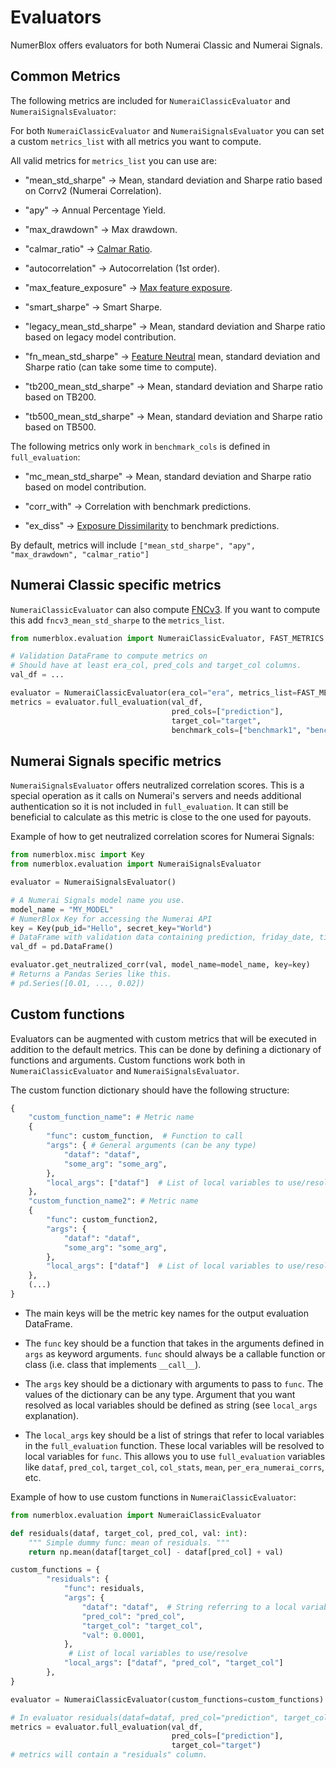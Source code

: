 # Evaluators

NumerBlox offers evaluators for both Numerai Classic and Numerai Signals.

## Common Metrics

The following metrics are included for `NumeraiClassicEvaluator` and `NumeraiSignalsEvaluator`:

For both `NumeraiClassicEvaluator` and `NumeraiSignalsEvaluator` you can set a custom `metrics_list` with all metrics you want to compute.

All valid metrics for `metrics_list` you can use are:

- "mean_std_sharpe" -> Mean, standard deviation and Sharpe ratio based on Corrv2 (Numerai Correlation).

- "apy" -> Annual Percentage Yield.

- "max_drawdown" -> Max drawdown.

- "calmar_ratio" -> [Calmar Ratio](https://www.investopedia.com/terms/c/calmarratio.asp).

- "autocorrelation" -> Autocorrelation (1st order).

- "max_feature_exposure" -> [Max feature exposure](https://forum.numer.ai/t/model-diagnostics-feature-exposure/899).

- "smart_sharpe" -> Smart Sharpe.

- "legacy_mean_std_sharpe" -> Mean, standard deviation and Sharpe ratio based on legacy model contribution.

- "fn_mean_std_sharpe" -> [Feature Neutral](https://docs.numer.ai/tournament/feature-neutral-correlation) mean, standard deviation and Sharpe ratio (can take some time to compute).

- "tb200_mean_std_sharpe" -> Mean, standard deviation and Sharpe ratio based on TB200.

- "tb500_mean_std_sharpe" -> Mean, standard deviation and Sharpe ratio based on TB500.

The following metrics only work in `benchmark_cols` is defined in `full_evaluation`:
- "mc_mean_std_sharpe" -> Mean, standard deviation and Sharpe ratio based on model contribution.

- "corr_with" -> Correlation with benchmark predictions.

- "ex_diss" -> [Exposure Dissimilarity](https://forum.numer.ai/t/true-contribution-details/5128/4) to benchmark predictions.

By default, metrics will include `["mean_std_sharpe", "apy", "max_drawdown", "calmar_ratio"]`

## Numerai Classic specific metrics

`NumeraiClassicEvaluator` can also compute [FNCv3](https://docs.numer.ai/numerai-tournament/scoring/feature-neutral-correlation#fnc-on-the-website). If you want to compute this add `fncv3_mean_std_sharpe` to the `metrics_list`.

```py
from numerblox.evaluation import NumeraiClassicEvaluator, FAST_METRICS

# Validation DataFrame to compute metrics on
# Should have at least era_col, pred_cols and target_col columns.
val_df = ...

evaluator = NumeraiClassicEvaluator(era_col="era", metrics_list=FAST_METRICS)
metrics = evaluator.full_evaluation(val_df, 
                                    pred_cols=["prediction"], 
                                    target_col="target",
                                    benchmark_cols=["benchmark1", "benchmark2"])
```

## Numerai Signals specific metrics

`NumeraiSignalsEvaluator` offers neutralized correlation scores. This is a special operation as it calls on Numerai's servers and needs additional authentication so it is not included in `full_evaluation`. It can still be beneficial to calculate as this metric is close to the one used for payouts.

Example of how to get neutralized correlation scores for Numerai Signals:
```py
from numerblox.misc import Key
from numerblox.evaluation import NumeraiSignalsEvaluator

evaluator = NumeraiSignalsEvaluator()

# A Numerai Signals model name you use.
model_name = "MY_MODEL"
# NumerBlox Key for accessing the Numerai API
key = Key(pub_id="Hello", secret_key="World")
# DataFrame with validation data containing prediction, friday_date, ticker and data_type columns
val_df = pd.DataFrame()

evaluator.get_neutralized_corr(val, model_name=model_name, key=key)
# Returns a Pandas Series like this.
# pd.Series([0.01, ..., 0.02])
```

## Custom functions

Evaluators can be augmented with custom metrics that will be executed in addition to the default metrics. This can be done by defining a dictionary of functions and arguments. Custom functions work both in `NumeraiClassicEvaluator` and `NumeraiSignalsEvaluator`.

The custom function dictionary should have the following structure:
```py
{
    "custom_function_name": # Metric name
    {
        "func": custom_function,  # Function to call
        "args": { # General arguments (can be any type)
            "dataf": "dataf",
            "some_arg": "some_arg",
        },
        "local_args": ["dataf"]  # List of local variables to use/resolve
    },
    "custom_function_name2": # Metric name
    {
        "func": custom_function2,
        "args": { 
            "dataf": "dataf",
            "some_arg": "some_arg",
        },
        "local_args": ["dataf"]  # List of local variables to use/resolve
    },
    (...)
}
```

- The main keys will be the metric key names for the output evaluation DataFrame.

- The `func` key should be a function that takes in the arguments defined in `args` as keyword arguments. `func` should always be a callable function or class (i.e. class that implements `__call__`).

- The `args` key should be a dictionary with arguments to pass to `func`. The values of the dictionary can be any type. Argument that you want resolved as local variables should be defined as string (see `local_args` explanation).

- The `local_args` key should be a list of strings that refer to local variables in the `full_evaluation` function. These local variables will be resolved to local variables for `func`. This allows you to use `full_evaluation` variables like `dataf`, `pred_col`, `target_col`, `col_stats`, `mean`, `per_era_numerai_corrs`, etc.


Example of how to use custom functions in `NumeraiClassicEvaluator`:
```py
from numerblox.evaluation import NumeraiClassicEvaluator

def residuals(dataf, target_col, pred_col, val: int):
    """ Simple dummy func: mean of residuals. """
    return np.mean(dataf[target_col] - dataf[pred_col] + val)

custom_functions = {
        "residuals": {
            "func": residuals,
            "args": {
                "dataf": "dataf",  # String referring to a local variable
                "pred_col": "pred_col",
                "target_col": "target_col",
                "val": 0.0001,
            },
             # List of local variables to use/resolve
            "local_args": ["dataf", "pred_col", "target_col"] 
        },
}

evaluator = NumeraiClassicEvaluator(custom_functions=custom_functions)

# In evaluator residuals(dataf=dataf, pred_col="prediction", target_col="target", val="0.0001) is called.
metrics = evaluator.full_evaluation(val_df, 
                                    pred_cols=["prediction"], 
                                    target_col="target")
# metrics will contain a "residuals" column.
```
